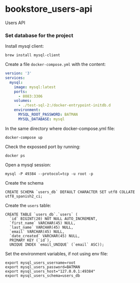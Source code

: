 # bookstore_users-api
Users API

### Set database for the project
Install mysql client:
```shell
brew install mysql-client
```

Create a file `docker-compose.yml` with the content:
```yaml
version: '3'
services:
  mysql:
    image: mysql:latest
    ports:
      - 8083:3306
    volumes:
      - ./test-sql-2:/docker-entrypoint-initdb.d
    environment:
      MYSQL_ROOT_PASSWORD: BATMAN
      MYSQL_DATABASE: mysql
```

In the same directory where docker-compose.yml file:
```shell
docker-compose up
```

Check the expossed port by running:
```shell
docker ps
```

Open a mysql session:
```shell
mysql -P 49384 --protocol=tcp -u root -p
```

Create the schema
```shell
CREATE SCHEMA `users_db` DEFAULT CHARACTER SET utf8 COLLATE utf8_spanish2_ci;
```

Create the `users` table:
```shell
CREATE TABLE `users_db`.`users` (
  `id` BIGINT(20) NOT NULL AUTO_INCREMENT,
  `first_name` VARCHAR(45) NULL,
  `last_name` VARCHAR(45) NULL,
  `email` VARCHAR(45) NULL,
  `date_created` VARCHAR(45) NULL,
  PRIMARY KEY (`id`),
  UNIQUE INDEX `email_UNIQUE` (`email` ASC));

```

Set the environment variables, if not using env file:
```shell
export mysql_users_username=root
export mysql_users_password=BATMAN
export mysql_users_host="127.0.0.1:49384"
export mysql_users_schema=users_db
```
